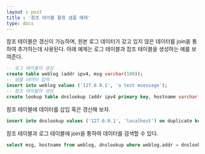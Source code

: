 ```yaml
---
layout : post
title : '참조 테이블 활용 샘플 예제'
type: docs
---
```


참조 테이블은 갱신이 가능하며, 원본 로그 데이터가 갖고 있지 않은 데이터를 join을 통하여 추가하는데 사용된다. 아래 예제는 로그 테이블과 참조 테이블을 생성하는 예를 보여준다.

```sql
-- 로그 테이블의 생성
create table weblog (addr ipv4, msg varchar(100));
-- 샘플 데이터 입력
insert into weblog values ('127.0.0.1', 'a test msessage');
-- 참조 테이블의 생성
create lookup table dnslookup (addr ipv4 primary key, hostname varchar (100));
```

참조 테이블에 데이터를 삽입 혹은 갱신해 보자.

```sql
insert into dnslookup values ('127.0.0.1', 'localhost') on duplicate key update set hostname = '127.0.0.1'
```

참조 테이블과 로그 테이블에 join을 통하여 데이터를 검색할 수 있다.

```sql
select msg, hostname from weblog, dnslookup where weblog.addr = dnslookup.addr;
```

